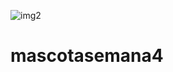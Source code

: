 ![img2](https://user-images.githubusercontent.com/64582708/194579112-efc5d030-65ef-4b05-9c1e-eb62a640b1ce.png)
# mascotasemana4
